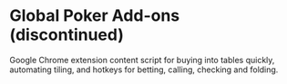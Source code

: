 # Global Poker Add-ons (discontinued)
Google Chrome extension content script for buying into tables quickly, automating tiling, and hotkeys for betting, calling, checking and folding.

